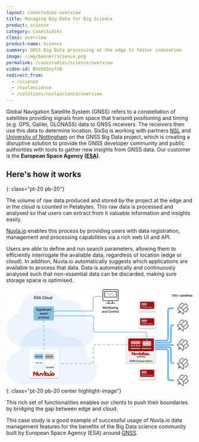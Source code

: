 ```yaml
---
layout: casestudies-overview
title: Managing Big Data for Big Science
product: science
category: casestudies
class: overview
product-name: Science
summary: GNSS Big Data processing at the edge to foster innovation
image: /img/banner/science.png
permalink: /casestudies/science/overview
video-id: BHzbEDzyfnQ
redirect_from:
  - /science
  - /nuvlascience
  - /solutions/nuvlascience/overview
---
```


Global Navigation Satellite System (GNSS) refers to a constellation of satellites providing signals from space that transmit positioning and timing (e.g. GPS, Galilei, GLONASS) data to GNSS receivers. The receivers then use this data to determine location. SixSq is working with partners [NSL](https://www.nsl.eu.com/) and [University of Nottingham](https://www.nottingham.ac.uk/) on the GNSS Big Data project, which is creating a disruptive solution to provide the GNSS developer community and public authorities with tools to gather new insights from GNSS data. Our customer is the **European Space Agency ([ESA](https://gssc.esa.int/))**.

## Here's how it works
{: class="pt-20 pb-20"}

The volume of raw data produced and stored by the project at the edge and in the cloud is counted in Petabytes. This raw data is processed and analysed so that users can extract from it valuable information and insights easily.

[Nuvla.io](/products-and-services/nuvla-io/overview) enables this process by providing users with data registration, management and processing capabilities via a rich web UI and API.

Users are able to define and run search parameters, allowing them to efficiently interrogate the available data, regardless of location (edge or cloud). In addition, Nuvla.io automatically suggests which applications are available to process that data. Data is automatically and continuously analysed such that non-essential data can be discarded, making sure storage space is optimised. 

![Big Data Science Architecture](/img/content/diagrams/edge-to-cloud-big-data.png "Big Data Science Architecture")
{: class="pt-20 pb-20 center highlight-image"}

This rich set of functionalities enables our clients to push their boundaries by bridging the gap between edge and cloud.

This case study is a good example of successful usage of Nuvla.io data management features for the benefits of the Big Data science community built by European Space Agency (ESA) around [GNSS](http://www.esa.int/Our_Activities/Navigation).
